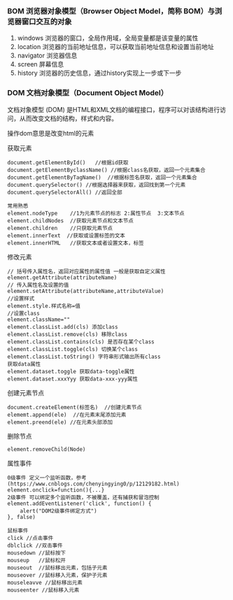 ### BOM  浏览器对象模型（Browser Object Model，简称 BOM）与浏览器窗口交互的对象

1. windows	浏览器的窗口，全局作用域，全局变量都是该变量的属性
2. location	浏览器的当前地址信息，可以获取当前地址信息和设置当前地址
3. navigator 浏览器信息
4. screen 屏幕信息
5. history  浏览器的历史信息，通过history实现上一步或下一步



### DOM 文档对象模型（Document Object Model）

文档对象模型 (DOM) 是HTML和XML文档的编程接口，程序可以对该结构进行访问，从而改变文档的结构，样式和内容。

操作dom意思是改变html的元素

获取元素

```
document.getElementById()	//根据id获取
document.getElementByclassName() //根据class名获取，返回一个元素集合
document.getElementByTagName()	//根据标签名获取，返回一个元素集合
document.querySelector() //根据选择器来获取，返回找到第一个元素
document.querySelectorAll() //返回全部

常用熟悉
element.nodeType	//1为元素节点的标志 2:属性节点	3:文本节点
element.childNodes	//获取元素节点和文本节点
element.children	//只获取元素节点
element.innerText  //获取或设置标签的文本
element.innerHTML	//获取文本或者设置文本，标签
```

修改元素

```
// 括号传入属性名，返回对应属性的属性值 一般是获取自定义属性
element.getAttribute(attributeName)
// 传入属性名及设置的值
element.setAttribute(attributeName,attributeValue)
//设置样式
element.style.样式名称=值
//设置class
element.className=""
element.classList.add(cls) 添加class
element.classList.remove(cls) 移除class
element.classList.contains(cls) 是否存在某个class
element.classList.toggle(cls) 切换某个class
element.classList.toString() 字符串形式输出所有class
获取data属性
element.dataset.toggle 获取data-toggle属性
element.dataset.xxxYyy 获取data-xxx-yyy属性
```

创建元素节点

```
document.createElement(标签名)  //创建元素节点
elememt.append(ele)  //在元素末尾添加元素
element.preend(ele)	//在元素头部添加
```

删除节点

```
element.removeChild(Node)
```



属性事件

```
0级事件 定义一个监听函数，参考(https://www.cnblogs.com/chenyingying0/p/12129182.html)
element.onclick=function(){...}
2级事件 可以绑定多个监听函数，不被覆盖，还有捕获和冒泡控制
element.addEventListener('click', function() {
    alert("DOM2级事件绑定方式")
}, false)

鼠标事件
click //点击事件
dblclick //双击事件
mousedown //鼠标按下
mouseup   //鼠标松开
mouseout  //鼠标移出元素，包括子元素
mouseover //鼠标移入元素，保护子元素
mouseleavve //鼠标移出元素
mouseenter //鼠标移入元素
```


